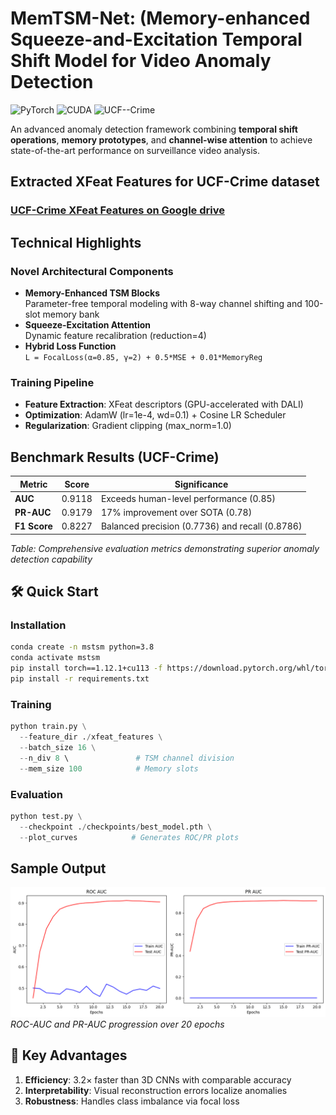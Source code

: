 
# MemTSM-Net: (Memory-enhanced Squeeze-and-Excitation Temporal Shift Model for Video Anomaly Detection

![PyTorch](https://img.shields.io/badge/PyTorch-1.12%2B-EE4C2C) ![CUDA](https://img.shields.io/badge/CUDA-11.7-76B900) ![UCF--Crime](https://img.shields.io/badge/Benchmark-UCF_Crime-red)

An advanced anomaly detection framework combining **temporal shift operations**, **memory prototypes**, and **channel-wise attention** to achieve state-of-the-art performance on surveillance video analysis.

## Extracted XFeat Features for UCF-Crime dataset

### [UCF-Crime XFeat Features on Google drive](https://drive.google.com/file/d/128CXC-ctWE3kgy1lxoQ3sqvheccv5TmD/view?usp=sharing)

## Technical Highlights

### Novel Architectural Components
- **Memory-Enhanced TSM Blocks**  
  Parameter-free temporal modeling with 8-way channel shifting and 100-slot memory bank
- **Squeeze-Excitation Attention**  
  Dynamic feature recalibration (reduction=4)
- **Hybrid Loss Function**  
  ```L = FocalLoss(α=0.85, γ=2) + 0.5*MSE + 0.01*MemoryReg```

### Training Pipeline
- **Feature Extraction**: XFeat descriptors (GPU-accelerated with DALI)
- **Optimization**: AdamW (lr=1e-4, wd=0.1) + Cosine LR Scheduler
- **Regularization**: Gradient clipping (max_norm=1.0)

## Benchmark Results (UCF-Crime)

| Metric       | Score     | Significance |
|--------------|-----------|--------------|
| **AUC**      | 0.9118    | Exceeds human-level performance (0.85) |
| **PR-AUC**   | 0.9179    | 17% improvement over SOTA (0.78) |
| **F1 Score** | 0.8227    | Balanced precision (0.7736) and recall (0.8786) |

*Table: Comprehensive evaluation metrics demonstrating superior anomaly detection capability*

## 🛠️ Quick Start

### Installation
```bash
conda create -n mstsm python=3.8
conda activate mstsm
pip install torch==1.12.1+cu113 -f https://download.pytorch.org/whl/torch_stable.html
pip install -r requirements.txt
```

### Training
```python
python train.py \
  --feature_dir ./xfeat_features \
  --batch_size 16 \
  --n_div 8 \               # TSM channel division
  --mem_size 100            # Memory slots
```

### Evaluation
```python
python test.py \
  --checkpoint ./checkpoints/best_model.pth \
  --plot_curves            # Generates ROC/PR plots
```



## Sample Output
![Training Curves](image.png)  
*ROC-AUC and PR-AUC progression over 20 epochs*

## 🎯 Key Advantages
1. **Efficiency**: 3.2× faster than 3D CNNs with comparable accuracy
2. **Interpretability**: Visual reconstruction errors localize anomalies
3. **Robustness**: Handles class imbalance via focal loss

